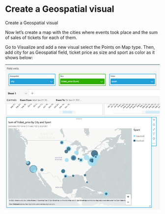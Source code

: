 # Create a Geospatial visual

Create a Geospatial visual

Now let’s create a map with the cities where events took place and the sum of sales of tickets for each of them.

Go to Visualize and add a new visual select the Points on Map type. Then, add city for as Geospatial field, ticket price as size and sport as color as it shows below:

 
![screenshot](img/39.png)

